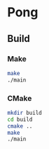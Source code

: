 # Pong

## Build

### Make

```bash
make
./main
```

### CMake

```bash
mkdir build
cd build
cmake ..
make
./main
```
